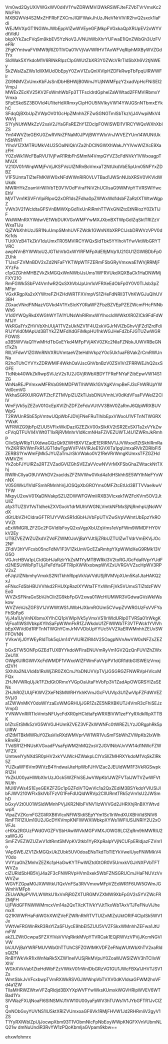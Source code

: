 Vm0wd2QyUXlVWGxWV0d4V1YwZDRWMVl3WkRSWFJteFZVbTVrVmxKc2NIcFhh
MXBQWVd4S2MxZHFRbFZXCmJIQlFWakJhUzJNeVNrVlViR2hvQ2sxck1IaFdi
WEJMVXpGT1NGWnJWbEppVlZwWVEyeGFjMkpFVGxkaQpXRUpEV2xWYVdtVldU
bkpXYkZacFVqSm9kbEV5YzNoV2JVNUhWbXhrYUFwaE1IQnZWbGh3UzFVeFRr
ZFgKYmtwaFVtMW9jRlZ0TlVOa01VVjVaVWRHVTAxWFVqRlphMXByWVZGd1Yx
SldWak5XYkdoM1V6RlNkRlpzClpGWUtZbXR3Y0ZWcVRrTldSbXh6V2tjNWEy
SkZWalZaZWs1dllXMUdObEpyY0ZwV1ZuQnlXVlpHZDFkRwpTbFpqUlRWWFlr
ZG9NMVZxUmxKbFJsSnlDbHBHWjB0WmJYUjNWMFpzY2xadVpHcFNiSEI2VmpJ
MWExZEcKV25KV2FsWmhWbFp3TTFscldrdGphelZaWWtad2FFMVlRbmxYVmxa
SFpESkdSZ3BOVld4U1lteHdXRmxyClpHOU5NVlkyVW14YWJGSnNTbmxEYkhC
SFdqQjBXbUpZVWpOV01GcHpZMnhhZFZwSGNGTmlSbTkzVjJ4VwpiMkV4WkVj
S1YyNUtWMkZzV2xaV2JYaGFaREZhY1ZOclpFOWlSWEI1V1RCYWQxWXhXblZS
Ym14WVZteGEKU0ZwRVNrZFNaM0JPVjBWYWIxVnJWVEZYUm14WUNtUkhSbWhT
YlhoV1ZXMTRUMkV4U25OalNIQkVZa2hDClNGWXhWakJYYlVwWlZXcE9XazFH
Y0ZoWk1WcFBaRVU1VjFwR1RtbFhSMmN4VmpGYVZ3cFdNVkY1VWxoagpTMVJX
V21GV01rWnpWMjFvVjJKSFVsUlZNRnBoVmxaT2NtUkdVbE5pUm05NFYxZDBZ
V1F5UmtaTlZteFMKWW0xNFdWWnRlR0VLVTBad1JWSnNUbXRSV0VKVldWUkdk
MWRHYkZoamVrWllVbTE0V1VOdFVraFNiV2hUCllsaG9WMVpYTVRSWlYwcEhV
MjVTVm1KSVFrVlpiRlpoQ2xOR1dsZFdha0pZWWxWd1dsbFZaRzlXTWtwWgpZ
VWh3V21WcldtaGFSVnBMWXpGd1IxUnRiRmhTTWxGNlZtcEtNRlozY0ZkTlJF
WklWMnRXYWdwVE1WbDUKVGxWMFYwMXJXbnBXTWpGdlZqSktTRlZzVWxaTlJu
QjZWbXhhUzJSR1NuUmpSMnhUVFZWdk1GWnNXbXRPClJsbDRWVzVPV0dKc1ds
TUtXVzB4TkZkV1duUmxTR05MVlRCYWQxSldTbk5YYlhoV1YwVktWbGRYTVRC
awpNVnBYWWtoU2JGTkhVbGxWYlRFMFpXdE9jMVp1U21GU1ZGWlBDbFp0ZUhk
T1JscFZVMnBDV2xZd2NFaFYKTWpWTFZERmFSbGRyVmxwaE1WVjRRMjFXYzFa
c1pGZGhhMHBZVkZkMGQxWnNWblJsUms1WFRVUkdXQXBaCk1HaDNWMjFXY21O
RmFGWk5SbFV4Vm1wR2QxSXhVblJpUm1oVFRXeEdObFp0Y0V0TlJsb3pZMFpr
VGxKRgpXa2xXYWtreFZHZHdWRTFXVmpVS1ZHeFdNRll3TVhKWGJuQlhUV3BH
ZGxacVNrdFNNazVGVkd4V1YxSlcKY0RaWFZFbzBZVEpPZEZWcmFHcFNNbWh6
V1d0YWQyRkdXWGhWYTA1YUNsWnRlRmxWYlhocldWWktXR0ZICk9FdFdWM1JY
WkRGa1YxZHVVbXhUUjA1TVZsUkNZV1F4U2xkVGJrNVlZbGhvVjFZd1ZrdFdi
R1JYVld0MApUd3BTYkZZMFdXdGFiMkpHU1hkWGJHeFdZbFJGTUZwWGRFOWtS
a3B5WVVaQ1YwMHdTbGxEYkd4MFpFVjAKV0ZKc2NIaFZNbkJUWVRBeGNtTkZh
RllLVFdwV1ZGWnRNVXRUVmtaeVZteHdhVkpzY0c5Uk1uaFBVakZrCmRWUnNa
R2hoTUhCYVYxZDRWMlF4WkhOaVJscGhVbnBzV0ZSVlVrZFRRWEJhQ2sxSGFE
TldNbk40WkZkRwpSVlJzV2s1U2JGVjRWbXBDYTFReFNYaFZibEpwVW14S1ZG
WnNaREJPVmxwMFRVaG9hMDFWTlhWWk1GVXgKVmpBeFJ3cFhWRUpYWVd0cmVG
WkhaSGRXUlRGWFZtcFZTMVpIZUZkTlJsbDNUVmhLV0dKdVFsaFVWelZ2CllV
WmFjVk5yZEZoV01GcEpXVlZhZDFZeFduVUtVV3BhV0ZaRmJ6QlpWRXBUVWpG
T2RWUnRSbE5pVmtwUQpWbFJDVjFNeFRuTlhibEpxVWxoU1VFTnNTWGRXYWxK
WFRWZG9jbFpIZUU5VFIxWklDazlGZEZkV00xSlkKV2tSR2ExSXlTa2xVYkZw
cFVqQTFUVll4VWt0T1IxRjRVMnhrVldKcmNHaFZiVEZUWTJ4U1ZWRnJkRmhp
ClIxSlpWRlpTUXdwaGQzQk9ZWHBXV1ZadE1ERlRNV1JJVWxod1ZtSkhlRmRa
YkZKR1RVWmFkR1JGT1dwTgpWVFV4VlRJeE1GVXlTa1pqUmxaRVlrZDRlbFl5
ZERBS1YwWmFjMk5JYUZaTmJrSkVWako0V21ReVRrWmgKUmxsTFZGZHdWMVZH
YkZobFJYUlRZa2RTZVZadGVIZGhSVEZaVVcwNVVrMXFSbGhaZWtackNtTXhj
RWRhClIyaG9UVWhDV2xacldsZFZNVWw0Vkd4a1dHSkhhSE5WYlhNeFYxWnNX
V05GWkU1VldFSmhRMnhhVjJOSQpXbGROYms0MFZtcEtUd3BTTVVaelkwVTFW
MkpyU2xwV01XaDNVakpSZUZOWWFGWmliRXB3Vlcxek1WZFcKVm5OV2JtUllZ
a1p3TUZSV1VsTldhekZXVGxoV1drMUhVWGNLVmtkNFMxSjNjRmhpUjNoWVdX
dGtUbVZHCldraGFTR1JYVWxSR1dGbHJVbFpUTVZwSVpVWmtUbEpzYkROVVZt
aExWMGRLZFZGc2FGVldlbFoyQ2xsVgpXbUZqVms1eVpFWm9WMDFHY0VkV2Ey
UTBZVEZWZUZkdVZVdFZWM0JoVjBaYVJtSjZRbUZTUlZwTVdrVmEKVjJOc2NF
ZFdiV3hYVFcxb05ncFdNV1F3V1ZkUmVGcEZaRmhpYXpWWldXeG9RMk13VG5O
VGJrcHBVa1pLCldGbHJaRzlrYkZsM1YyMTBWRkl3V2toRGJGcFdaRVprYUdF
d2NESUtWbFpTUjJFeFdYaGFTRlpXWWxobwpWVlZxUVRGVVZscHpWV3RPV2xZ
eFJqUlZNbmhyVmxkS2NtTkhhRlppVkVaVVdUSjRVMVpXUm5Ka1JtaHAKQ2xJ
eFNscFdSbHBUVVhkd2FHUXpRazlXYWtaTFYxWmFjVk5VUmxSTlZtdzFWVEo0
WVZkSFNraGxSbVJhCllrZG9kbFpGV2xwa01WcHlUMWR3VGdwaGVsWklWakow
WVZVeVJsZGFSV1JVWWtWS1JWbHJXbmROUm5CVwpZVWRGUzFsVVFYaFhSbFp6
VjJ4a1UyVnNXbmxXYlhCQ1pVWlplVk5yVmxVS1lrWldURlp0TVRSa01rWkgK
VjFoa1lWSllVbkpXYlhSaFpWWmFkR1ZJWkdoU1ZFWllWbTF3VTFWck1YVlVh
bEpXWVd0d1RFTnNTWGhYCmJrNVVDbUpYYUc5VVZXaERWMnhhZEUxSWFFOVNN
VVkwVjJ0YWEyRldTbk5qUm14YVlURlZlRll4V25OagpNVnAwVW0xNFZsZEZT
bGxSTW5ONFpGZEdTUXBYYkdoWFlraENUVmRyVm1GV2QzQnFUVlZhZWxZeU1X
OWgKUlRGWlVXcFdWMDF1VWxoWlZFWmFaVVpPV1dGR1dtbGlSWEIzVmxjd2VH
SXhXa2NLVld4b1RsWjZiR0ZXCmJYaDNUVVpTVjJGSGRGZFNWRVpHVlcxMFQx
ZHJNVWRqUjJkTFZtdGtORmxYVGpOalJtaFhVbFp3V1ZadApOWGRSYlZaSENs
ZHJhR0ZUUjFKWVZXeFNSMWRHYkhKVmJGcFVUVlp3U1ZwVlpFZFdWVEZ5VjJ0
a1ZWWnMKY0doWlYzaExWMGRHUjJGR1ZsZE5NRXBKUTJ4VmR3cFhiSEJzVmpG
YVNWVnRlRTloVmtsNFUycFdXR0pHCldtaFpWRXBIVW1zeFYyRXdkRlpXTTBK
b1ZtcEtSMk5zVG5WVGJHUm9ZVEZ3VFZkWWNFc0tWREZLYzJORgphRk5pUlRW
d1ZtMTBkMWRuY0ZkaVIxRXdWMVprVW1WR1VuSmFSbWhZVWpKb2IxWlhkRmRU
TVdSR1ZHNUsKVGxadFVsaFpWM2hMQ2xsV2JGVlNibVJvVW14d1NWcFZWVFZX
UmtwelYyNXdSR0pHV2xkYVJWcHZWakpLClYxSllZMHRXYkdoM1VqSkZlRk5Z
YUZkaWF6Vm9WVzB4YndwalJteHpWbFJHVlZac2JEUldWM1F3VkRGSwpkR1ZH
YkZkU00yaHlWbXhrUzJOck5WZFhiSEJwVWpKb1JWZFVTalJWTVZwWFVtNUth
MUl6VWs4S1EyeGEKZFZGc1pGZFdiVTQwVlc1a2QxZEdiM3BSYkdoYVlUSlJl
bFJWV210WFIxSklVbTFzVG1FeFdUQldWRVp2CllURmtTRk5zVm1sU2JWSmhD
bGxyV2t0U01WSldWMnhPVjJKR2NIbFVNV1IzWVVGd2JHRXhjRnBXYWtvdwpX
VlpaZVZKcmFGZGliRXB6VlcxNFlWSldiSEpYYm1Sc1lrWndXUXBhVldSNlV6
RmFTR1ZIUm10U2JGcDYKVmpKNFlWWXlWbkpXYWs1WFlUSlJNRlY2U2xOVFJs
cHlXa2RGUzFWdGVGZFVSbHAwWlVkMGFVMXJOWG9LClZqRm9hMWRIU2xaWGJG
SmFZVEZWZUZwV1dtRmtSMVpKV2tkb1YyRXpRalpYVjNCUFpERldjazFZVm1o
VApSWEJZV1ZkMGQxUkZUbk5UV0doaENsTkdTbTlEYkVwelUyeFNWMkV4Y0do
VVYzaGhZMnhrZEZKc1pHaGwKYTFwWlZtdGtOR0V5UmxkVGJrNXFVbTFTWVZa
clZURldSbHB5VjJ4a2F3cFNWRVpHVm0xek5WbFZNSGRUCmJHaFNUVzVvWVZw
WGVFZGpaM0JXWWtkU1QxVnFSa3RVVmxwMFpVZEdWR1F6UW5GWmJGWmhVMFph
ZEUxWApPVlVLWWtkU1IxVnRjR0ZXTURGMVZXMW9XbFpGV2s5YVZWcFRZMjFH
UjFWdGFFNWlWMmcxVm14a2QxTXcKTlVkYVJtTkxWbTAxVTJFeFNuVlJhemxX
Q21KWWFHaFdiWGhXWlZVeFZWRnRhRTVTUlZvMlZsUktORlF4ClpISk5WV1Jx
VWtVeFRGWnRkR3RsYlZaSFUycE9hbEl5ZUU5VVZFSkxWMnhhZEFwa1JtUmFW
akZLZWtOcwpaSFZXYlVaVVVqRktkMVpYTVRCak1EQjRWVzVPVjJKcmNGVlVW
bVJUVjBaYWRFMUVWbGhTTUhCSFZGWlMKVDFZeFNqWUtWbXhTV2xaRldsQlZN
RnBYWkVkR1IxWnNaRk5XZW1nelVUSjRkMVpuY0ZoaWJWSlZWV3hTClIxWXhV
WGhXVkVab1ZteHdWbFZzVWtkV01rWnlDbGRzVG1GU1JWcFBXa1JHVTJSV1Zs
WmtSbkJvVFcxbwpTVmRXWkRSVGJWWnpVbTVXV0dKVldsaGFWM2hoVFd4a1ZW
TllaMHRWZWtwVFZqRldjd3BXYXpWVFYwWksKUmxkWGVHRlpWVEV6WTBad1Yx
SlVWazFXUjNoaFl6SlNSMVJ1VW10U00yaFpWV3hTUWs1V1JYbGFTR1JvClZq
QnNObGxyYUVNS1lUSktXRlZVUmxoaGF6Vk1RMjFHVW1Jd2RHRmliV2gyV1ZS
T1YyRXlWblZpUjJocwpXbm93T1VObmNIcFpNbEoyWWpKNGFXVnVUbmNLQ21w
dmNuUndiR3RvYW1zPQoKbmljaGVpam9kbw==

ehxwfohmrx